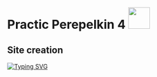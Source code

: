 # Practic Perepelkin 4 <img src="https://i.makeagif.com/media/4-03-2014/Yq8fbc.gif" height="50"/></h1>   
## Site creation ##
[![Typing SVG](https://readme-typing-svg.herokuapp.com?color=%2336BCF7&lines=We+create+a+website+for+our+beat+store)](https://i.gifer.com/3odR.gif)
